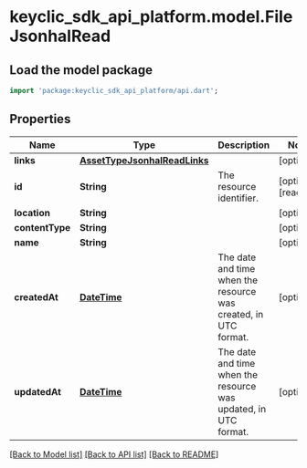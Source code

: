 # keyclic_sdk_api_platform.model.FileJsonhalRead

## Load the model package
```dart
import 'package:keyclic_sdk_api_platform/api.dart';
```

## Properties
Name | Type | Description | Notes
------------ | ------------- | ------------- | -------------
**links** | [**AssetTypeJsonhalReadLinks**](AssetTypeJsonhalReadLinks.md) |  | [optional] 
**id** | **String** | The resource identifier. | [optional] [readonly] 
**location** | **String** |  | [optional] 
**contentType** | **String** |  | [optional] 
**name** | **String** |  | [optional] 
**createdAt** | [**DateTime**](DateTime.md) | The date and time when the resource was created, in UTC format. | [optional] 
**updatedAt** | [**DateTime**](DateTime.md) | The date and time when the resource was updated, in UTC format. | [optional] 

[[Back to Model list]](../README.md#documentation-for-models) [[Back to API list]](../README.md#documentation-for-api-endpoints) [[Back to README]](../README.md)



